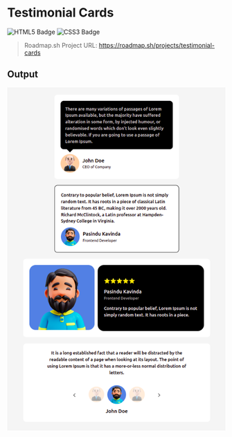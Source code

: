 # Testimonial Cards

![HTML5 Badge](https://img.shields.io/badge/HTML5-E34F26?logo=html5&logoColor=fff&style=for-the-badge)
![CSS3 Badge](https://img.shields.io/badge/CSS3-1572B6?logo=css3&logoColor=fff&style=for-the-badge)

> Roadmap.sh Project URL: https://roadmap.sh/projects/testimonial-cards

## Output

![Output](./images/output.png)